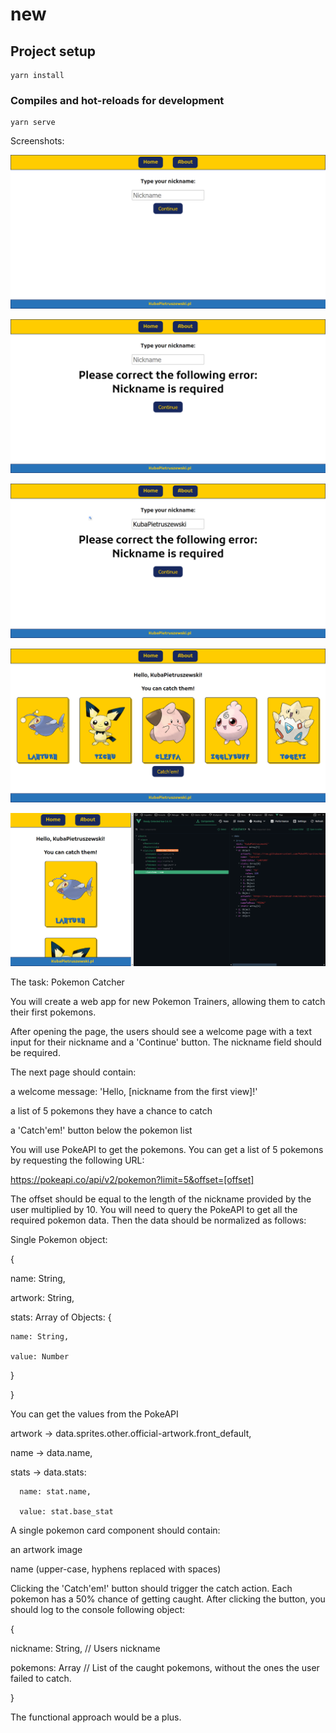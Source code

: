 # new

## Project setup
```
yarn install
```

### Compiles and hot-reloads for development
```
yarn serve
```
Screenshots: 

![Catch result](https://raw.githubusercontent.com/kuba1pie/33-PokemonCatcher/main/img/1.png "Catch result")

![Pokemons](https://raw.githubusercontent.com/kuba1pie/33-PokemonCatcher/main/img/2.png "Pokemons")

![Form](https://raw.githubusercontent.com/kuba1pie/33-PokemonCatcher/main/img/3.png "Form")

![Blank form error](https://raw.githubusercontent.com/kuba1pie/33-PokemonCatcher/main/img/4.png "Blank form error")

![Welcome page](https://raw.githubusercontent.com/kuba1pie/33-PokemonCatcher/main/img/5.png "Welcome page")


The task: Pokemon Catcher

You will create a web app for new Pokemon Trainers, allowing them to catch their first pokemons.

After opening the page, the users should see a welcome page with a text input for their nickname and a 'Continue' button. The nickname field should be required. 

The next page should contain:

a welcome message: 'Hello, [nickname from the first view]!'

a list of 5 pokemons they have a chance to catch

a 'Catch'em!' button below the pokemon list

You will use PokeAPI to get the pokemons. You can get a list of 5 pokemons by requesting the following URL: 

https://pokeapi.co/api/v2/pokemon?limit=5&offset=[offset]

The offset should be equal to the length of the nickname provided by the user multiplied by 10. You will need to query the PokeAPI to get all the required pokemon data. Then the data should be normalized as follows:

Single Pokemon object:

{

  name: String,

  artwork: String,

  stats: Array of Objects: {

    name: String,

    value: Number

  }

}

You can get the values from the PokeAPI

artwork -> data.sprites.other.official-artwork.front_default,

name -> data.name,

stats -> data.stats:

      name: stat.name,

      value: stat.base_stat

A single pokemon card component should contain:

an artwork image

name (upper-case, hyphens replaced with spaces)

Clicking the 'Catch'em!' button should trigger the catch action. Each pokemon has a 50% chance of getting caught. After clicking the button, you should log to the console following object: 

{

  nickname: String, // Users nickname

  pokemons: Array // List of the caught pokemons, without the ones the user failed to catch.

}

The functional approach would be a plus.